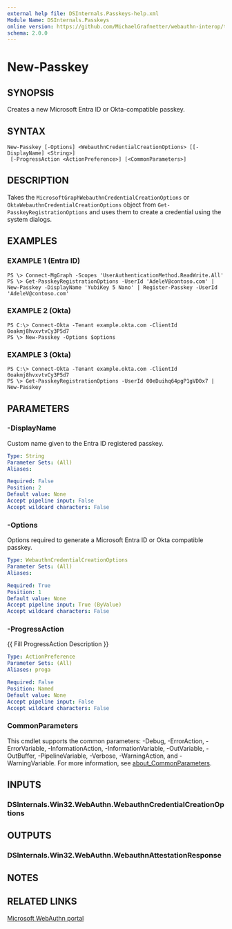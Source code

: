 ```yaml
---
external help file: DSInternals.Passkeys-help.xml
Module Name: DSInternals.Passkeys
online version: https://github.com/MichaelGrafnetter/webauthn-interop/tree/main/Documentation/PowerShell/New-Passkey.md
schema: 2.0.0
---
```


# New-Passkey

## SYNOPSIS
Creates a new Microsoft Entra ID or Okta-compatible passkey.

## SYNTAX

```
New-Passkey [-Options] <WebauthnCredentialCreationOptions> [[-DisplayName] <String>]
 [-ProgressAction <ActionPreference>] [<CommonParameters>]
```

## DESCRIPTION
Takes the `MicrosoftGraphWebauthnCredentialCreationOptions` or `OktaWebauthnCredentialCreationOptions` object from `Get-PasskeyRegistrationOptions` and uses them to create a credential using the system dialogs.

## EXAMPLES

### EXAMPLE 1 (Entra ID)
```
PS \> Connect-MgGraph -Scopes 'UserAuthenticationMethod.ReadWrite.All'
PS \> Get-PasskeyRegistrationOptions -UserId 'AdeleV@contoso.com' | New-Passkey -DisplayName 'YubiKey 5 Nano' | Register-Passkey -UserId 'AdeleV@contoso.com'
```

### EXAMPLE 2 (Okta)
```
PS C:\> Connect-Okta -Tenant example.okta.com -ClientId 0oakmj8hvxvtvCy3P5d7
PS \> New-Passkey -Options $options
```

### EXAMPLE 3 (Okta)
```
PS C:\> Connect-Okta -Tenant example.okta.com -ClientId 0oakmj8hvxvtvCy3P5d7
PS \> Get-PasskeyRegistrationOptions -UserId 00eDuihq64pgP1gVD0x7 | New-Passkey
```

## PARAMETERS

### -DisplayName
Custom name given to the Entra ID registered passkey.

```yaml
Type: String
Parameter Sets: (All)
Aliases:

Required: False
Position: 2
Default value: None
Accept pipeline input: False
Accept wildcard characters: False
```

### -Options
Options required to generate a Microsoft Entra ID or Okta compatible passkey.

```yaml
Type: WebauthnCredentialCreationOptions
Parameter Sets: (All)
Aliases:

Required: True
Position: 1
Default value: None
Accept pipeline input: True (ByValue)
Accept wildcard characters: False
```

### -ProgressAction
{{ Fill ProgressAction Description }}

```yaml
Type: ActionPreference
Parameter Sets: (All)
Aliases: proga

Required: False
Position: Named
Default value: None
Accept pipeline input: False
Accept wildcard characters: False
```

### CommonParameters
This cmdlet supports the common parameters: -Debug, -ErrorAction, -ErrorVariable, -InformationAction, -InformationVariable, -OutVariable, -OutBuffer, -PipelineVariable, -Verbose, -WarningAction, and -WarningVariable. For more information, see [about_CommonParameters](http://go.microsoft.com/fwlink/?LinkID=113216).

## INPUTS

### DSInternals.Win32.WebAuthn.WebauthnCredentialCreationOptions
## OUTPUTS

### DSInternals.Win32.WebAuthn.WebauthnAttestationResponse
## NOTES

## RELATED LINKS

[Microsoft WebAuthn portal](https://learn.microsoft.com/en-us/windows/win32/webauthn/-webauthn-portal)
